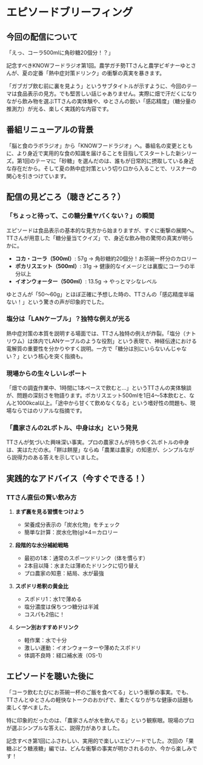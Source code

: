 # エピソードブリーフィング

## 今回の配信について

「えっ、コーラ500mlに角砂糖20個分！？」

記念すべきKNOWフードラジオ第1回。農学ガチ勢TTさんと農学ビギナーゆとさんが、夏の定番「熱中症対策ドリンク」の衝撃の真実を暴きます。

「ガブガブ飲む前に裏を見よう」というサブタイトルが示すように、今回のテーマは食品表示の見方。でも堅苦しい話じゃありません。実際に畑で汗だくになりながら飲み物を選ぶTTさんの実体験や、ゆとさんの鋭い「感応精度」（糖分量の推測力）が光る、楽しく実践的な内容です。

## 番組リニューアルの背景

「脳と食のラボラジオ」から「KNOWフードラジオ」へ。番組名の変更とともに、より身近で実用的な食の知識を届けることを目指してスタートした新シリーズ。第1回のテーマに「砂糖」を選んだのは、誰もが日常的に摂取している身近な存在だから。そして夏の熱中症対策という切り口から入ることで、リスナーの関心を引きつけています。

## 配信の見どころ（聴きどころ？）

### 「ちょっと待って、この糖分量ヤバくない？」の瞬間

エピソードは食品表示の基本的な見方から始まりますが、すぐに衝撃の展開へ。TTさんが用意した「糖分量当てクイズ」で、身近な飲み物の驚愕の真実が明らかに。

- **コカ・コーラ（500ml）**: 57g → 角砂糖約20個分！お茶碗一杯分のカロリー
- **ポカリスエット（500ml）**: 31g → 健康的なイメージとは裏腹にコーラの半分以上
- **イオンウォーター（500ml）**: 13.5g → やっとマシなレベル

ゆとさんが「50～60g」とほぼ正確に予想した時の、TTさんの「感応精度半端ない！」という驚きの声が印象的でした。

### 塩分は「LANケーブル」？独特な例えが光る

熱中症対策の本質を説明する場面では、TTさん独特の例えが炸裂。「塩分（ナトリウム）は体内でLANケーブルのような役割」という表現で、神経伝達における電解質の重要性を分かりやすく説明。一方で「糖分は別にいらないんじゃない？」という核心を突く指摘も。

### 現場からの生々しいレポート

「畑での調査作業中、1時間に1本ペースで飲むと...」というTTさんの実体験談が、問題の深刻さを物語ります。ポカリスエット500mlを1日4～5本飲むと、なんと1000kcal以上。「途中から甘くて飲めなくなる」という嗜好性の問題も、現場ならではのリアルな指摘です。

### 「農家さんの2Lボトル、中身は水」という発見

TTさんが気づいた興味深い事実。プロの農家さんが持ち歩く2Lボトルの中身は、実はただの水。「餅は餅屋」ならぬ「農業は農家」の知恵が、シンプルながら説得力のある答えを示していました。

## 実践的なアドバイス（今すぐできる！）

### TTさん直伝の賢い飲み方

1. **まず裏を見る習慣をつけよう**
   - 栄養成分表示の「炭水化物」をチェック
   - 簡単な計算：炭水化物(g)×4＝カロリー

2. **段階的な水分補給戦略**
   - 最初の1本：通常のスポーツドリンク（体を慣らす）
   - 2本目以降：水または薄めたドリンクに切り替え
   - プロ農家の知恵：結局、水が最強

3. **スポドリ希釈の黄金比**
   - スポドリ1：水1で薄める
   - 塩分濃度は保ちつつ糖分は半減
   - コスパも2倍に！

4. **シーン別おすすめドリンク**
   - 軽作業：水で十分
   - 激しい運動：イオンウォーターや薄めたスポドリ
   - 体調不良時：経口補水液（OS-1）

## エピソードを聴いた後に

「コーラ飲むたびにお茶碗一杯のご飯を食べてる」という衝撃の事実。でも、TTさんとゆとさんの軽快なトークのおかげで、重たくなりがちな健康の話題も楽しく学べました。

特に印象的だったのは、「農家さんが水を飲んでる」という観察眼。現場のプロが選ぶシンプルな答えに、説得力がありました。

記念すべき第1回にふさわしい、実用的で楽しいエピソードでした。次回の「果糖ぶどう糖液糖」編では、どんな衝撃の事実が明かされるのか、今から楽しみです！